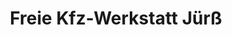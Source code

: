 ---
title: "Freie Kfz-Werkstatt Jürß"
url: /admannshagen-bargeshagen/freie-kfz-werkstatt-juerss/
shop: Autowerkstatt
---